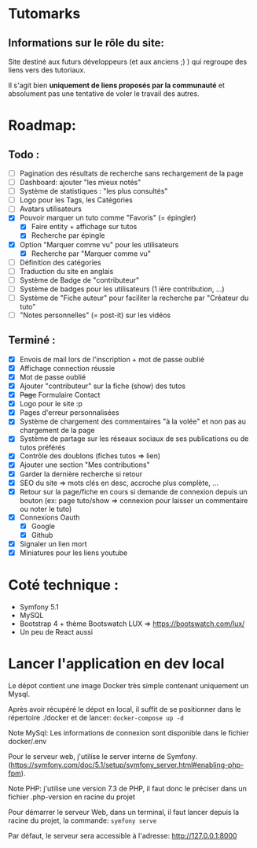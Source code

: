 # Tutomarks


Informations sur le rôle du site:
--
Site destiné aux futurs développeurs (et aux anciens ;) ) qui regroupe des liens vers des tutoriaux.

Il s'agit bien **uniquement de liens proposés par la communauté** et absolument pas une tentative de voler le travail des autres.


# Roadmap:

## Todo :
- [ ] Pagination des résultats de recherche sans rechargement de la page
- [ ] Dashboard: ajouter "les mieux notés"
- [ ] Système de statistiques : "les plus consultés"
- [ ] Logo pour les Tags, les Catégories
- [ ] Avatars utilisateurs
- [x] Pouvoir marquer un tuto comme "Favoris" (= épingler)
    - [x] Faire entity + affichage sur tutos
    - [x] Recherche par épingle
- [x] Option "Marquer comme vu" pour les utilisateurs
    - [x] Recherche par "Marquer comme vu"
- [ ] Définition des catégories
- [ ] Traduction du site en anglais
- [ ] Système de Badge de "contributeur"
- [ ] Système de badges pour les utilisateurs (1 ière contribution, ...)
- [ ] Système de "Fiche auteur" pour faciliter la recherche par "Créateur du tuto"
- [ ] "Notes personnelles" (= post-it) sur les vidéos

## Terminé :
- [x] Envois de mail lors de l'inscription + mot de passe oublié
- [x] Affichage connection réussie
- [x] Mot de passe oublié
- [x] Ajouter "contributeur" sur la fiche (show) des tutos
- [x] ~~Page~~ Formulaire Contact
- [x] Logo pour le site :p
- [x] Pages d'erreur personnalisées
- [x] Système de chargement des commentaires "à la volée" et non pas au chargement de la page
- [x] Système de partage sur les réseaux sociaux de ses publications ou de tutos préférés
- [x] Contrôle des doublons (fiches tutos => lien)
- [x] Ajouter une section "Mes contributions"
- [x] Garder la dernière recherche si retour
- [x] SEO du site => mots clés en desc, accroche plus complète, ...
- [x] Retour sur la page/fiche en cours si demande de connexion depuis un bouton (ex: page tuto/show => connexion pour laisser un commentaire ou noter le tuto)
- [x] Connexions Oauth
    - [x] Google
    - [x] Github
- [x] Signaler un lien mort
- [x] Miniatures pour les liens youtube

# Coté technique :

- Symfony 5.1
- MySQL
- Bootstrap 4 + thème Bootswatch LUX =>  https://bootswatch.com/lux/
- Un peu de React aussi


# Lancer l'application en dev local

Le dépot contient une image Docker très simple contenant uniquement un Mysql. 

Après avoir récupéré le dépot en local, il suffit de se positionner dans le répertoire ./docker et de lancer:
`docker-compose up -d`
  
Note MySql: Les informations de connexion sont disponible dans le fichier docker/.env


Pour le serveur web, j'utilise le server interne de Symfony. (https://symfony.com/doc/5.1/setup/symfony_server.html#enabling-php-fpm).

Note PHP: j'utilise une version 7.3 de PHP, il faut donc le préciser dans un fichier .php-version en racine du projet
  
Pour démarrer le serveur Web, dans un terminal, il faut lancer depuis la racine du projet, la commande: `symfony serve`

Par défaut, le serveur sera accessible à l'adresse: http://127.0.0.1:8000
